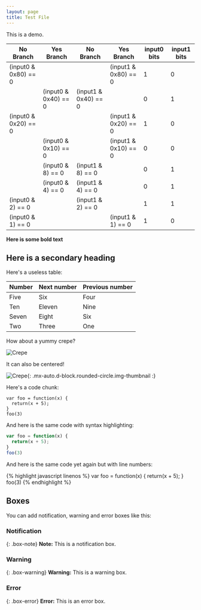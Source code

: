 ```yaml
---
layout: page
title: Test File
---
```


This is a demo.

|No Branch|Yes Branch|No Branch|Yes Branch|input0 bits|input1 bits|
|---|---|---|---|---|---|
|(input0 & 0x80) == 0| | |(input1 & 0x80) == 0|1|0|
| |(input0 & 0x40) == 0|(input1 & 0x40) == 0| |0|1|
|(input0 & 0x20) == 0| | |(input1 & 0x20) == 0|1|0|
| |(input0 & 0x10) == 0| |(input1 & 0x10) == 0|0|0|
| |(input0 & 8) == 0|(input1 & 8) == 0| |0|1|
| |(input0 & 4) == 0|(input1 & 4) == 0| |0|1|
|(input0 & 2) == 0| |(input1 & 2) == 0| |1|1|
|(input0 & 1) == 0| | |(input1 & 1) == 0|1|0|

**Here is some bold text**

## Here is a secondary heading

Here's a useless table:

| Number | Next number | Previous number |
| :------ |:--- | :--- |
| Five | Six | Four |
| Ten | Eleven | Nine |
| Seven | Eight | Six |
| Two | Three | One |


How about a yummy crepe?

![Crepe](https://s3-media3.fl.yelpcdn.com/bphoto/cQ1Yoa75m2yUFFbY2xwuqw/348s.jpg)

It can also be centered!

![Crepe](https://s3-media3.fl.yelpcdn.com/bphoto/cQ1Yoa75m2yUFFbY2xwuqw/348s.jpg){: .mx-auto.d-block.rounded-circle.img-thumbnail :}

Here's a code chunk:

~~~
var foo = function(x) {
  return(x + 5);
}
foo(3)
~~~

And here is the same code with syntax highlighting:

```javascript
var foo = function(x) {
  return(x + 5);
}
foo(3)
```

And here is the same code yet again but with line numbers:

{% highlight javascript linenos %}
var foo = function(x) {
  return(x + 5);
}
foo(3)
{% endhighlight %}

## Boxes
You can add notification, warning and error boxes like this:

### Notification

{: .box-note}
**Note:** This is a notification box.

### Warning

{: .box-warning}
**Warning:** This is a warning box.

### Error

{: .box-error}
**Error:** This is an error box.
